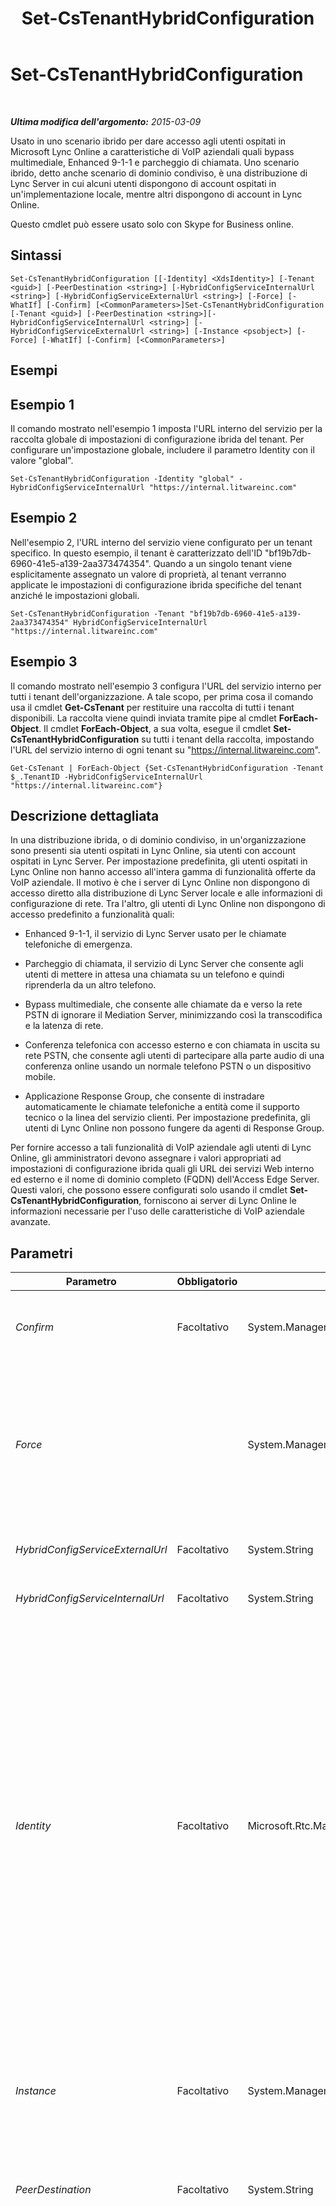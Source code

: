 ﻿---
title: Set-CsTenantHybridConfiguration
TOCTitle: Set-CsTenantHybridConfiguration
ms:assetid: 805ac9ee-df40-40e1-baaa-adffb6bd8cf6
ms:mtpsurl: https://technet.microsoft.com/it-it/library/JJ994046(v=OCS.15)
ms:contentKeyID: 52062196
ms.date: 08/24/2015
mtps_version: v=OCS.15
ms.translationtype: HT
---

# Set-CsTenantHybridConfiguration

 

_**Ultima modifica dell'argomento:** 2015-03-09_

Usato in uno scenario ibrido per dare accesso agli utenti ospitati in Microsoft Lync Online a caratteristiche di VoIP aziendali quali bypass multimediale, Enhanced 9-1-1 e parcheggio di chiamata. Uno scenario ibrido, detto anche scenario di dominio condiviso, è una distribuzione di Lync Server in cui alcuni utenti dispongono di account ospitati in un'implementazione locale, mentre altri dispongono di account in Lync Online.

Questo cmdlet può essere usato solo con Skype for Business online.

## Sintassi

    Set-CsTenantHybridConfiguration [[-Identity] <XdsIdentity>] [-Tenant <guid>] [-PeerDestination <string>] [-HybridConfigServiceInternalUrl <string>] [-HybridConfigServiceExternalUrl <string>] [-Force] [-WhatIf] [-Confirm] [<CommonParameters>]Set-CsTenantHybridConfiguration [-Tenant <guid>] [-PeerDestination <string>][-HybridConfigServiceInternalUrl <string>] [-HybridConfigServiceExternalUrl <string>] [-Instance <psobject>] [-Force] [-WhatIf] [-Confirm] [<CommonParameters>]

## Esempi

## Esempio 1

Il comando mostrato nell'esempio 1 imposta l'URL interno del servizio per la raccolta globale di impostazioni di configurazione ibrida del tenant. Per configurare un'impostazione globale, includere il parametro Identity con il valore "global".

    Set-CsTenantHybridConfiguration -Identity "global" - HybridConfigServiceInternalUrl "https://internal.litwareinc.com"

## Esempio 2

Nell'esempio 2, l'URL interno del servizio viene configurato per un tenant specifico. In questo esempio, il tenant è caratterizzato dell'ID "bf19b7db-6960-41e5-a139-2aa373474354". Quando a un singolo tenant viene esplicitamente assegnato un valore di proprietà, al tenant verranno applicate le impostazioni di configurazione ibrida specifiche del tenant anziché le impostazioni globali.

    Set-CsTenantHybridConfiguration -Tenant "bf19b7db-6960-41e5-a139-2aa373474354" HybridConfigServiceInternalUrl "https://internal.litwareinc.com"

## Esempio 3

Il comando mostrato nell'esempio 3 configura l'URL del servizio interno per tutti i tenant dell'organizzazione. A tale scopo, per prima cosa il comando usa il cmdlet **Get-CsTenant** per restituire una raccolta di tutti i tenant disponibili. La raccolta viene quindi inviata tramite pipe al cmdlet **ForEach-Object**. Il cmdlet **ForEach-Object**, a sua volta, esegue il cmdlet **Set-CsTenantHybridConfiguration** su tutti i tenant della raccolta, impostando l'URL del servizio interno di ogni tenant su "https://internal.litwareinc.com".

    Get-CsTenant | ForEach-Object {Set-CsTenantHybridConfiguration -Tenant $_.TenantID -HybridConfigServiceInternalUrl "https://internal.litwareinc.com"}

## Descrizione dettagliata

In una distribuzione ibrida, o di dominio condiviso, in un'organizzazione sono presenti sia utenti ospitati in Lync Online, sia utenti con account ospitati in Lync Server. Per impostazione predefinita, gli utenti ospitati in Lync Online non hanno accesso all'intera gamma di funzionalità offerte da VoIP aziendale. Il motivo è che i server di Lync Online non dispongono di accesso diretto alla distribuzione di Lync Server locale e alle informazioni di configurazione di rete. Tra l'altro, gli utenti di Lync Online non dispongono di accesso predefinito a funzionalità quali:

  - Enhanced 9-1-1, il servizio di Lync Server usato per le chiamate telefoniche di emergenza.

  - Parcheggio di chiamata, il servizio di Lync Server che consente agli utenti di mettere in attesa una chiamata su un telefono e quindi riprenderla da un altro telefono.

  - Bypass multimediale, che consente alle chiamate da e verso la rete PSTN di ignorare il Mediation Server, minimizzando così la transcodifica e la latenza di rete.

  - Conferenza telefonica con accesso esterno e con chiamata in uscita su rete PSTN, che consente agli utenti di partecipare alla parte audio di una conferenza online usando un normale telefono PSTN o un dispositivo mobile.

  - Applicazione Response Group, che consente di instradare automaticamente le chiamate telefoniche a entità come il supporto tecnico o la linea del servizio clienti. Per impostazione predefinita, gli utenti di Lync Online non possono fungere da agenti di Response Group.

Per fornire accesso a tali funzionalità di VoIP aziendale agli utenti di Lync Online, gli amministratori devono assegnare i valori appropriati ad impostazioni di configurazione ibrida quali gli URL dei servizi Web interno ed esterno e il nome di dominio completo (FQDN) dell'Access Edge Server. Questi valori, che possono essere configurati solo usando il cmdlet **Set-CsTenantHybridConfiguration**, forniscono ai server di Lync Online le informazioni necessarie per l'uso delle caratteristiche di VoIP aziendale avanzate.

## Parametri


<table>
<colgroup>
<col style="width: 25%" />
<col style="width: 25%" />
<col style="width: 25%" />
<col style="width: 25%" />
</colgroup>
<thead>
<tr class="header">
<th>Parametro</th>
<th>Obbligatorio</th>
<th>Tipo</th>
<th>Descrizione</th>
</tr>
</thead>
<tbody>
<tr class="odd">
<td><p><em>Confirm</em></p></td>
<td><p>Facoltativo</p></td>
<td><p>System.Management.Automation.SwitchParameter</p></td>
<td><p>Richiede la conferma prima dell'esecuzione del comando.</p></td>
</tr>
<tr class="even">
<td><p><em>Force</em></p></td>
<td><p></p></td>
<td><p>System.Management.Automation.SwitchParameter</p></td>
<td><p>Impedisce la visualizzazione di eventuali messaggi di errore non irreversibili che potrebbero verificarsi durante l'esecuzione del comando.</p></td>
</tr>
<tr class="odd">
<td><p><em>HybridConfigServiceExternalUrl</em></p></td>
<td><p>Facoltativo</p></td>
<td><p>System.String</p></td>
<td><p>URL del servizio Web esterno.</p></td>
</tr>
<tr class="even">
<td><p><em>HybridConfigServiceInternalUrl</em></p></td>
<td><p>Facoltativo</p></td>
<td><p>System.String</p></td>
<td><p>URL del servizio Web interno.</p></td>
</tr>
<tr class="odd">
<td><p><em>Identity</em></p></td>
<td><p>Facoltativo</p></td>
<td><p>Microsoft.Rtc.Management.Xds.XdsIdentity</p></td>
<td><p>Identità univoca delle impostazioni di configurazione ibrida del tenant da modificare. Poiché esiste il limite di una sola raccolta globale di impostazioni di configurazione ibrida, l'unica raccolta che può essere modificata usando il parametro Identity è la raccolta globale:</p>
<p>-Identity global</p>
<p>Per modificare le impostazioni per un singolo tenant, usare il parametro Tenant anziché il parametro Identity.</p></td>
</tr>
<tr class="even">
<td><p><em>Instance</em></p></td>
<td><p>Facoltativo</p></td>
<td><p>System.Management.Automation.PSObject</p></td>
<td><p>Consente di passare al cmdlet un riferimento a un oggetto anziché impostare singoli valori di parametro.</p></td>
</tr>
<tr class="odd">
<td><p><em>PeerDestination</em></p></td>
<td><p>Facoltativo</p></td>
<td><p>System.String</p></td>
<td><p>Nome di dominio completo dell'Access Edge Server locale.</p></td>
</tr>
<tr class="even">
<td><p><em>Tenant</em></p></td>
<td><p>Facoltativo</p></td>
<td><p>System.Guid</p></td>
<td><p>Identificatore univoco globale (GUID) dell'account tenant per cui modificare le impostazioni di configurazione ibrida. Ad esempio:</p>
<p>–Tenant &quot;38aad667-af54-4397-aaa7-e94c79ec2308&quot;</p>
<p>Eseguendo questo comando è possibile fare in modo che venga restituito l'ID di ogni tenant:</p>
<p>Get-CsTenant | Select-Object DisplayName, TenantID</p>
<p>Se si usa una sessione remota di Windows PowerShell e si è connessi solo a Skype for Business online non è necessario includere il parametro Tenant. L'ID del tenant verrà infatti compilato automaticamente in base alle informazioni di connessione. Il parametro Tenant è destinato principalmente all'uso in ambienti ibridi.</p></td>
</tr>
<tr class="odd">
<td><p><em>WhatIf</em></p></td>
<td><p>Facoltativo</p></td>
<td><p>System.Management.Automation.SwitchParameter</p></td>
<td><p>Descrive ciò che accadrebbe se si eseguisse il comando senza eseguirlo realmente.</p></td>
</tr>
</tbody>
</table>


## Tipi di input

Nessuno. Il cmdlet **Set-CsTenantHybridConfiguration** non accetta l'input da pipeline.

## Tipi restituiti

Nessuno. Il cmdlet **Set-CsTenantHybridConfiguration** modifica invece le istanze esistenti dell'oggetto Microsoft.Rtc.Management.WritableConfig.Settings.HybridConfiguration.TenantHybridConfiguration.

## Vedere anche

#### Ulteriori risorse

[Get-CsTenantHybridConfiguration](get-cstenanthybridconfiguration.md)

